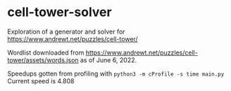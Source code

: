 # cell-tower-solver
Exploration of a generator and solver for https://www.andrewt.net/puzzles/cell-tower/

Wordlist downloaded from https://www.andrewt.net/puzzles/cell-tower/assets/words.json as of June 6, 2022.

Speedups gotten from profiling with `python3 -m cProfile -s time main.py`
Current speed is 4.808
